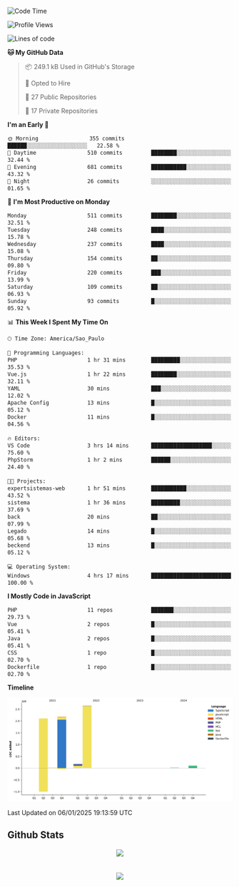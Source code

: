  
<!--START_SECTION:waka-->
![Code Time](http://img.shields.io/badge/Code%20Time-1%2C737%20hrs%203%20mins-blue)

![Profile Views](http://img.shields.io/badge/Profile%20Views-0-blue)

![Lines of code](https://img.shields.io/badge/From%20Hello%20World%20I%27ve%20Written-7.2%20million%20lines%20of%20code-blue)

**🐱 My GitHub Data** 

> 📦 249.1 kB Used in GitHub's Storage 
 > 
> 💼 Opted to Hire
 > 
> 📜 27 Public Repositories 
 > 
> 🔑 17 Private Repositories 
 > 
**I'm an Early 🐤** 

```text
🌞 Morning                355 commits         ██████░░░░░░░░░░░░░░░░░░░   22.58 % 
🌆 Daytime                510 commits         ████████░░░░░░░░░░░░░░░░░   32.44 % 
🌃 Evening                681 commits         ███████████░░░░░░░░░░░░░░   43.32 % 
🌙 Night                  26 commits          ░░░░░░░░░░░░░░░░░░░░░░░░░   01.65 % 
```
📅 **I'm Most Productive on Monday** 

```text
Monday                   511 commits         ████████░░░░░░░░░░░░░░░░░   32.51 % 
Tuesday                  248 commits         ████░░░░░░░░░░░░░░░░░░░░░   15.78 % 
Wednesday                237 commits         ████░░░░░░░░░░░░░░░░░░░░░   15.08 % 
Thursday                 154 commits         ██░░░░░░░░░░░░░░░░░░░░░░░   09.80 % 
Friday                   220 commits         ███░░░░░░░░░░░░░░░░░░░░░░   13.99 % 
Saturday                 109 commits         ██░░░░░░░░░░░░░░░░░░░░░░░   06.93 % 
Sunday                   93 commits          █░░░░░░░░░░░░░░░░░░░░░░░░   05.92 % 
```


📊 **This Week I Spent My Time On** 

```text
🕑︎ Time Zone: America/Sao_Paulo

💬 Programming Languages: 
PHP                      1 hr 31 mins        █████████░░░░░░░░░░░░░░░░   35.53 % 
Vue.js                   1 hr 22 mins        ████████░░░░░░░░░░░░░░░░░   32.11 % 
YAML                     30 mins             ███░░░░░░░░░░░░░░░░░░░░░░   12.02 % 
Apache Config            13 mins             █░░░░░░░░░░░░░░░░░░░░░░░░   05.12 % 
Docker                   11 mins             █░░░░░░░░░░░░░░░░░░░░░░░░   04.56 % 

🔥 Editors: 
VS Code                  3 hrs 14 mins       ███████████████████░░░░░░   75.60 % 
PhpStorm                 1 hr 2 mins         ██████░░░░░░░░░░░░░░░░░░░   24.40 % 

🐱‍💻 Projects: 
expertsistemas-web       1 hr 51 mins        ███████████░░░░░░░░░░░░░░   43.52 % 
sistema                  1 hr 36 mins        █████████░░░░░░░░░░░░░░░░   37.69 % 
back                     20 mins             ██░░░░░░░░░░░░░░░░░░░░░░░   07.99 % 
Legado                   14 mins             █░░░░░░░░░░░░░░░░░░░░░░░░   05.68 % 
beckend                  13 mins             █░░░░░░░░░░░░░░░░░░░░░░░░   05.12 % 

💻 Operating System: 
Windows                  4 hrs 17 mins       █████████████████████████   100.00 % 
```

**I Mostly Code in JavaScript** 

```text
PHP                      11 repos            ███████░░░░░░░░░░░░░░░░░░   29.73 % 
Vue                      2 repos             █░░░░░░░░░░░░░░░░░░░░░░░░   05.41 % 
Java                     2 repos             █░░░░░░░░░░░░░░░░░░░░░░░░   05.41 % 
CSS                      1 repo              █░░░░░░░░░░░░░░░░░░░░░░░░   02.70 % 
Dockerfile               1 repo              █░░░░░░░░░░░░░░░░░░░░░░░░   02.70 % 
```



**Timeline**

![Lines of Code chart](https://raw.githubusercontent.com/MaueDev/MaueDev/main/assets/bar_graph.png)


 Last Updated on 06/01/2025 19:13:59 UTC
<!--END_SECTION:waka-->

## Github Stats  
<div align="center"><img src="https://github-readme-stats.vercel.app/api/top-langs/?username=MaueDev&hide_border=true&layout=compact" align="center" /></div>  

<br/>  

<br/>  

<div align="center">
<img src="https://komarev.com/ghpvc/?username=MaueDev&&style=flat-square" align="center" />
</div>  
  
